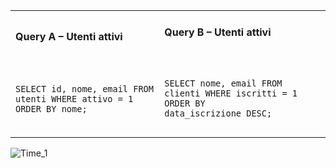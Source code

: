 
<table>
  <tr> <!-- Riga 1 -->
    <td>
      <h4>Query A – Utenti attivi</h4>
      <pre><code class="language-sql">
   
SELECT id, nome, email
FROM utenti
WHERE attivo = 1
ORDER BY nome;
      </code></pre>
    </td>
    <td>
      <h4>Query B – Utenti attivi</h4>
      <pre><code class="language-sql">

SELECT nome, email
FROM clienti
WHERE iscritti = 1
ORDER BY data_iscrizione DESC;
</code></pre>
    </td>
  </tr>
</table>

![Time_1](https://github.com/user-attachments/assets/914fde7b-710f-4c92-87ba-3fbbbcbaa23e)

